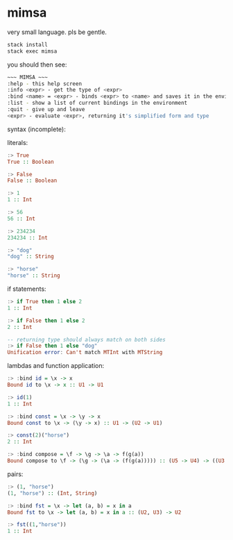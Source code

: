 # mimsa

very small language. pls be gentle.

```bash
stack install
stack exec mimsa
```

you should then see:

```bash
~~~ MIMSA ~~~
:help - this help screen
:info <expr> - get the type of <expr>
:bind <name> = <expr> - binds <expr> to <name> and saves it in the environment
:list - show a list of current bindings in the environment
:quit - give up and leave
<expr> - evaluate <expr>, returning it's simplified form and type
```

syntax (incomplete):

literals:

```haskell
:> True
True :: Boolean

:> False
False :: Boolean

:> 1
1 :: Int

:> 56
56 :: Int

:> 234234
234234 :: Int

:> "dog"
"dog" :: String

:> "horse"
"horse" :: String
```

if statements:

```haskell
:> if True then 1 else 2
1 :: Int

:> if False then 1 else 2
2 :: Int

-- returning type should always match on both sides
:> if False then 1 else "dog"
Unification error: Can't match MTInt with MTString
```

lambdas and function application:

```haskell
:> :bind id = \x -> x
Bound id to \x -> x :: U1 -> U1

:> id(1)
1 :: Int

:> :bind const = \x -> \y -> x
Bound const to \x -> (\y -> x) :: U1 -> (U2 -> U1)

:> const(2)("horse")
2 :: Int

:> :bind compose = \f -> \g -> \a -> f(g(a))
Bound compose to \f -> (\g -> (\a -> (f(g(a))))) :: (U5 -> U4) -> ((U3 -> U5) -> (U3 -> U4))
```

pairs:

```haskell
:> (1, "horse")
(1, "horse") :: (Int, String)

:> :bind fst = \x -> let (a, b) = x in a
Bound fst to \x -> let (a, b) = x in a :: (U2, U3) -> U2

:> fst((1,"horse"))
1 :: Int
```
